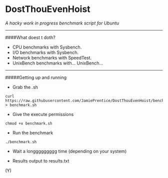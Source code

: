 # DostThouEvenHoist
*A hacky work in progress benchmark script for Ubuntu*

---

####What doest t doth?

- CPU benchmarks with Sysbench.
- I/O benchmarks with Sysbench.
- Network benchmarks with SpeedTest.
- UnixBench benchmarks with... UnixBench...

---

#####Getting up and running

- Grab the .sh
```
curl https://raw.githubusercontent.com/JamiePrentice/DostThouEvenHoist/benchmark.sh > benchmark.sh
```

- Give the execute permissions
```
chmod +x benchmark.sh
```

- Run the benchmark
```
./benchmark.sh
```

- Wait a longgggggggg time (depending on your system)

- Results output to results.txt

(Y)
